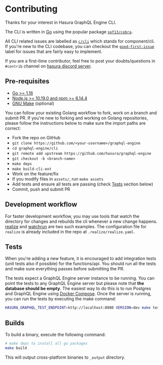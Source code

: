 # Contributing

Thanks for your interest in Hasura GraphQL Engine CLI.

The CLI is written in [Go](https://golang.org/) using the popular
package [`spf13/cobra`](https://github.com/spf13/cobra).

All CLI related issues are labelled as [`c/cli`](https://github.com/hasura/graphql-engine/issues?utf8=%E2%9C%93&q=is%3Aissue+is%3Aopen+label%3Ac%2Fcli+) which stands for 
component/cli. If you're new to the CLI codebase, you can checkout the
[`good-first-issue`](https://github.com/hasura/graphql-engine/issues?q=is%3Aissue+is%3Aopen+label%3Ac%2Fcli+label%3A%22good+first+issue%22) label for issues that
are fairly easy to implement.

If you are a first-time contributor, feel free to post your doubts/questions in `#contrib` channel on [hasura discord server](https://discord.com/invite/hasura).

## Pre-requisites

- [Go >= 1.16](https://golang.org/doc/install)
- [Node.js >= 10.19.0 and npm >= 6.14.4](https://nodejs.org/en/download/)
- [GNU Make](https://www.gnu.org/software/make/) (optional)

You can follow your existing Golang workflow to fork, work on a branch and
submit PR. If you're new to forking and working on Golang repositories, please
follow the instructions below to make sure the import paths are correct:

- Fork the repo on GitHub
- `git clone https://github.com/<your-username>/graphql-engine`
- `cd graphql-engine/cli`
- `git remote add upstream https://github.com/hasura/graphql-engine`
- `git checkout -b <branch-name>`
- `make deps`
- `make build-cli-ext`
- Work on the feature/fix
- If you modify files in `assets/`, run `make assets`
- Add tests and ensure all tests are passing (check [Tests](#tests) section below)
- Commit, push and submit PR

## Development workflow

For faster development workflow, you may use tools that watch the directory for changes and rebuilds the cli whenever a new change happens. [realize](https://github.com/oxequa/realize) and [watchrun](https://github.com/loov/watchrun) are two such examples. The configuration file for `realize` is already included in the repo at `.realize/realize.yaml`.

## Tests

When you're adding a new feature, it is encouraged to add integration tests
(unit tests also if possible) for the functions/api. You should run all the tests
and make sure everything passes before submitting the PR. 

The tests expect a GraphQL Engine server instance to be running. You can point
the tests to any GraphQL Engine server but please note that **the database
should be empty**. The easiest way to do this is to run Postgres and GraphQL
Engine using [Docker
Compose](https://github.com/hasura/graphql-engine/tree/stable/install-manifests).
Once the server is running, you can run the tests by executing the make command:  

```bash
HASURA_GRAPHQL_TEST_ENDPOINT=http://localhost:8080 VERSION=dev make test
```

## Builds

To build a binary, execute the following command:

```bash
# make deps to install all go packages
make build
```

This will output cross-platform binaries to `_output` directory.
